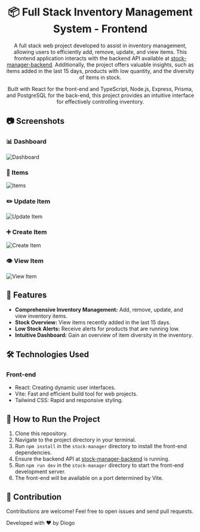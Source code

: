 <div align="center">

  # 📦 Full Stack Inventory Management System - Frontend

  A full stack web project developed to assist in inventory management, allowing users to efficiently add, remove, update, and view items. This frontend application interacts with the backend API available at [stock-manager-backend](https://github.com/dxxiogo/stock-manager-backend). Additionally, the project offers valuable insights, such as items added in the last 15 days, products with low quantity, and the diversity of items in stock.

  Built with React for the front-end and TypeScript, Node.js, Express, Prisma, and PostgreSQL for the back-end, this project provides an intuitive interface for effectively controlling inventory.

</div>

## 📷 Screenshots

### 📊 Dashboard
![Dashboard](./src/assets/dashboard.png)

### 📝 Items
![Items](./src/assets/items.png)

### ✏️ Update Item
![Update Item](./src/assets/update-item.png)

### ➕ Create Item
![Create Item](./src/assets/create-item.png)

### 👁️ View Item
![View Item](./src/assets/view-item.png)

## 🚀 Features

- **Comprehensive Inventory Management:** Add, remove, update, and view inventory items.
- **Stock Overview:** View items recently added in the last 15 days.
- **Low Stock Alerts:** Receive alerts for products that are running low.
- **Intuitive Dashboard:** Gain an overview of item diversity in the inventory.

## 🛠️ Technologies Used

### Front-end
- React: Creating dynamic user interfaces.
- Vite: Fast and efficient build tool for web projects.
- Tailwind CSS: Rapid and responsive styling.

## 🏃 How to Run the Project

1. Clone this repository.
2. Navigate to the project directory in your terminal.
3. Run `npm install` in the `stock-manager` directory to install the front-end dependencies.
4. Ensure the backend API at [stock-manager-backend](https://github.com/dxxiogo/stock-manager-backend) is running.
5. Run `npm run dev` in the `stock-manager` directory to start the front-end development server.
6. The front-end will be available on a port determined by Vite.

## 🤝 Contribution

Contributions are welcome! Feel free to open issues and send pull requests.

Developed with ❤️ by Diogo
